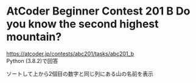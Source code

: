 # AtCoder Beginner Contest 201 B Do you know the second highest mountain?  
https://atcoder.jp/contests/abc201/tasks/abc201_b  
Python (3.8.2)で回答  

ソートして上から2個目の数字と同じ列にある山の名前を表示
